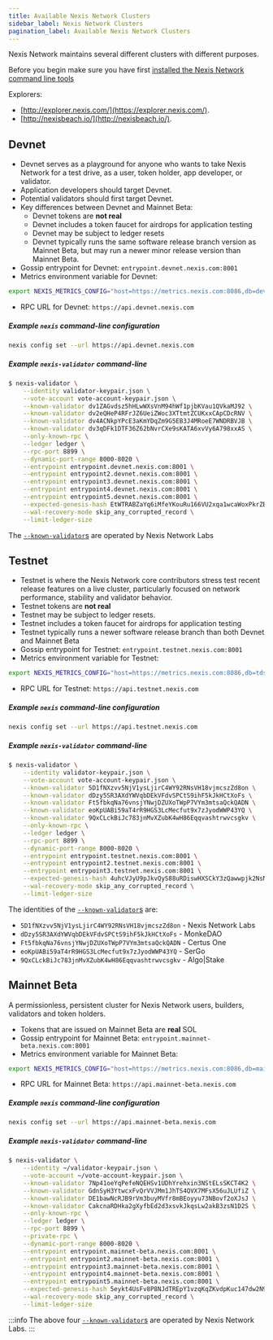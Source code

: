 ```yaml
---
title: Available Nexis Network Clusters
sidebar_label: Nexis Network Clusters
pagination_label: Available Nexis Network Clusters
---
```


Nexis Network maintains several different clusters with different purposes.

Before you begin make sure you have first
[installed the Nexis Network command line tools](../cli/install.md)

Explorers:

- [http://explorer.nexis.com/](https://explorer.nexis.com/).
- [http://nexisbeach.io/](http://nexisbeach.io/).

## Devnet

- Devnet serves as a playground for anyone who wants to take Nexis Network for a
  test drive, as a user, token holder, app developer, or validator.
- Application developers should target Devnet.
- Potential validators should first target Devnet.
- Key differences between Devnet and Mainnet Beta:
  - Devnet tokens are **not real**
  - Devnet includes a token faucet for airdrops for application testing
  - Devnet may be subject to ledger resets
  - Devnet typically runs the same software release branch version as Mainnet Beta,
    but may run a newer minor release version than Mainnet Beta.
- Gossip entrypoint for Devnet: `entrypoint.devnet.nexis.com:8001`
- Metrics environment variable for Devnet:

```bash
export NEXIS_METRICS_CONFIG="host=https://metrics.nexis.com:8086,db=devnet,u=scratch_writer,p=topsecret"
```

- RPC URL for Devnet: `https://api.devnet.nexis.com`

##### Example `nexis` command-line configuration

```bash
nexis config set --url https://api.devnet.nexis.com
```

##### Example `nexis-validator` command-line

```bash
$ nexis-validator \
    --identity validator-keypair.json \
    --vote-account vote-account-keypair.json \
    --known-validator dv1ZAGvdsz5hHLwWXsVnM94hWf1pjbKVau1QVkaMJ92 \
    --known-validator dv2eQHeP4RFrJZ6UeiZWoc3XTtmtZCUKxxCApCDcRNV \
    --known-validator dv4ACNkpYPcE3aKmYDqZm9G5EB3J4MRoeE7WNDRBVJB \
    --known-validator dv3qDFk1DTF36Z62bNvrCXe9sKATA6xvVy6A798xxAS \
    --only-known-rpc \
    --ledger ledger \
    --rpc-port 8899 \
    --dynamic-port-range 8000-8020 \
    --entrypoint entrypoint.devnet.nexis.com:8001 \
    --entrypoint entrypoint2.devnet.nexis.com:8001 \
    --entrypoint entrypoint3.devnet.nexis.com:8001 \
    --entrypoint entrypoint4.devnet.nexis.com:8001 \
    --entrypoint entrypoint5.devnet.nexis.com:8001 \
    --expected-genesis-hash EtWTRABZaYq6iMfeYKouRu166VU2xqa1wcaWoxPkrZBG \
    --wal-recovery-mode skip_any_corrupted_record \
    --limit-ledger-size
```

The [`--known-validator`s](../operations/guides/validator-start.md#known-validators)
are operated by Nexis Network Labs

## Testnet

- Testnet is where the Nexis Network core contributors stress test recent release features on a live
  cluster, particularly focused on network performance, stability and validator
  behavior.
- Testnet tokens are **not real**
- Testnet may be subject to ledger resets.
- Testnet includes a token faucet for airdrops for application testing
- Testnet typically runs a newer software release branch than both
  Devnet and Mainnet Beta
- Gossip entrypoint for Testnet: `entrypoint.testnet.nexis.com:8001`
- Metrics environment variable for Testnet:

```bash
export NEXIS_METRICS_CONFIG="host=https://metrics.nexis.com:8086,db=tds,u=testnet_write,p=c4fa841aa918bf8274e3e2a44d77568d9861b3ea"
```

- RPC URL for Testnet: `https://api.testnet.nexis.com`

##### Example `nexis` command-line configuration

```bash
nexis config set --url https://api.testnet.nexis.com
```

##### Example `nexis-validator` command-line

```bash
$ nexis-validator \
    --identity validator-keypair.json \
    --vote-account vote-account-keypair.json \
    --known-validator 5D1fNXzvv5NjV1ysLjirC4WY92RNsVH18vjmcszZd8on \
    --known-validator dDzy5SR3AXdYWVqbDEkVFdvSPCtS9ihF5kJkHCtXoFs \
    --known-validator Ft5fbkqNa76vnsjYNwjDZUXoTWpP7VYm3mtsaQckQADN \
    --known-validator eoKpUABi59aT4rR9HGS3LcMecfut9x7zJyodWWP43YQ \
    --known-validator 9QxCLckBiJc783jnMvXZubK4wH86Eqqvashtrwvcsgkv \
    --only-known-rpc \
    --ledger ledger \
    --rpc-port 8899 \
    --dynamic-port-range 8000-8020 \
    --entrypoint entrypoint.testnet.nexis.com:8001 \
    --entrypoint entrypoint2.testnet.nexis.com:8001 \
    --entrypoint entrypoint3.testnet.nexis.com:8001 \
    --expected-genesis-hash 4uhcVJyU9pJkvQyS88uRDiswHXSCkY3zQawwpjk2NsNY \
    --wal-recovery-mode skip_any_corrupted_record \
    --limit-ledger-size
```

The identities of the
[`--known-validator`s](../operations/guides/validator-start.md#known-validators) are:

- `5D1fNXzvv5NjV1ysLjirC4WY92RNsVH18vjmcszZd8on` - Nexis Network Labs
- `dDzy5SR3AXdYWVqbDEkVFdvSPCtS9ihF5kJkHCtXoFs` - MonkeDAO
- `Ft5fbkqNa76vnsjYNwjDZUXoTWpP7VYm3mtsaQckQADN` - Certus One
- `eoKpUABi59aT4rR9HGS3LcMecfut9x7zJyodWWP43YQ` - SerGo
- `9QxCLckBiJc783jnMvXZubK4wH86Eqqvashtrwvcsgkv` - Algo|Stake

## Mainnet Beta

A permissionless, persistent cluster for Nexis Network users, builders, validators and token holders.

- Tokens that are issued on Mainnet Beta are **real** SOL
- Gossip entrypoint for Mainnet Beta: `entrypoint.mainnet-beta.nexis.com:8001`
- Metrics environment variable for Mainnet Beta:

```bash
export NEXIS_METRICS_CONFIG="host=https://metrics.nexis.com:8086,db=mainnet-beta,u=mainnet-beta_write,p=password"
```

- RPC URL for Mainnet Beta: `https://api.mainnet-beta.nexis.com`

##### Example `nexis` command-line configuration

```bash
nexis config set --url https://api.mainnet-beta.nexis.com
```

##### Example `nexis-validator` command-line

```bash
$ nexis-validator \
    --identity ~/validator-keypair.json \
    --vote-account ~/vote-account-keypair.json \
    --known-validator 7Np41oeYqPefeNQEHSv1UDhYrehxin3NStELsSKCT4K2 \
    --known-validator GdnSyH3YtwcxFvQrVVJMm1JhTS4QVX7MFsX56uJLUfiZ \
    --known-validator DE1bawNcRJB9rVm3buyMVfr8mBEoyyu73NBovf2oXJsJ \
    --known-validator CakcnaRDHka2gXyfbEd2d3xsvkJkqsLw2akB3zsN1D2S \
    --only-known-rpc \
    --ledger ledger \
    --rpc-port 8899 \
    --private-rpc \
    --dynamic-port-range 8000-8020 \
    --entrypoint entrypoint.mainnet-beta.nexis.com:8001 \
    --entrypoint entrypoint2.mainnet-beta.nexis.com:8001 \
    --entrypoint entrypoint3.mainnet-beta.nexis.com:8001 \
    --entrypoint entrypoint4.mainnet-beta.nexis.com:8001 \
    --entrypoint entrypoint5.mainnet-beta.nexis.com:8001 \
    --expected-genesis-hash 5eykt4UsFv8P8NJdTREpY1vzqKqZKvdpKuc147dw2N9d \
    --wal-recovery-mode skip_any_corrupted_record \
    --limit-ledger-size
```

:::info
The above four [`--known-validator`s](../operations/guides/validator-start.md#known-validators)
are operated by Nexis Network Labs.
:::
